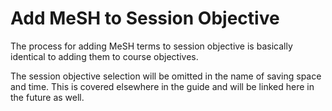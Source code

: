 # Add MeSH to Session Objective

The process for adding MeSH terms to session objective is basically identical to adding them to course objectives.

The session objective selection will be omitted in the name of saving space and time. This is covered elsewhere in the guide and will be linked here in the future as well.